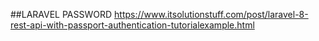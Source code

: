  
##LARAVEL PASSWORD
https://www.itsolutionstuff.com/post/laravel-8-rest-api-with-passport-authentication-tutorialexample.html